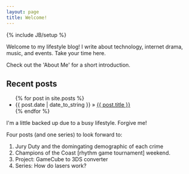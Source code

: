 ```yaml
---
layout: page
title: Welcome!
---
```

{% include JB/setup %}

Welcome to my lifestyle blog! I write about technology, internet drama, music, and events. Take your time here. 

Check out the 'About Me' for a short introduction. 


## Recent posts

<ul class="posts">
  {% for post in site.posts %}
    <li><span>{{ post.date | date_to_string }}</span> &raquo; <a href="{{ BASE_PATH }}{{ post.url }}">{{ post.title }}</a></li>
  {% endfor %}
</ul>


I'm a little backed up due to a busy lifestyle. Forgive me!

Four posts (and one series) to look forward to:
<ol><li>Jury Duty and the domingating demographic of each crime</li>
<li>Champions of the Coast [rhythm game tournament] weekend.</li>
<li>Project: GameCube to 3DS converter</li>
<li>Series: How do lasers work?</li>
</ol>

<!-- ## To-Do

	Fix the issues with the mobile version 
		- Will not zoom out
		- Text does not wrap into phone screen
		- Pictures inserted without js will 


-->